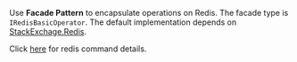 Use **Facade Pattern** to encapsulate operations on Redis. The facade type is `IRedisBasicOperator`. The default implementation depends on [StackExchage.Redis]().

Click [here](https://redis.io/commands) for redis command details.
